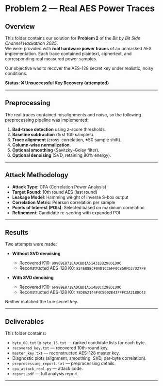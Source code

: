 # Problem 2 — Real AES Power Traces

## Overview
This folder contains our solution for **Problem 2** of the *Bit by Bit Side Channel Hackathon 2025*.  
We were provided with **real hardware power traces** of an unmasked AES implementation. Each trace contained plaintext, ciphertext, and corresponding real measured power samples.  

Our objective was to recover the AES-128 secret key under realistic, noisy conditions.  

**Status: ❌ Unsuccessful Key Recovery (attempted)**

---

## Preprocessing
The real traces contained misalignments and noise, so the following preprocessing pipeline was implemented:

1. **Bad-trace detection** using z-score thresholds.  
2. **Baseline subtraction** (first 100 samples).  
3. **Trace alignment** (cross-correlation, ±50 sample shift).  
4. **Column-wise normalization**.  
5. **Optional smoothing** (Savitzky–Golay filter).  
6. **Optional denoising** (SVD, retaining 90% energy).  

---

## Attack Methodology
- **Attack Type**: CPA (Correlation Power Analysis)  
- **Target Round**: 10th round AES (last round)  
- **Leakage Model**: Hamming weight of inverse S-box output  
- **Correlation Metric**: Pearson correlation per sample  
- **Points of Interest (POIs)**: Selected based on maximum correlation  
- **Refinement**: Candidate re-scoring with expanded POI  

---

## Results
Two attempts were made:  

- **Without SVD denoising**  
  - Recovered K10: `99989E871EADCBD1A51431BB298D1D0C`  
  - Reconstructed AES-128 K0: `824E888CF0AD1CC6FF0C850FD37D27F9`  

- **With SVD denoising**  
  - Recovered K10: `6F989E871EADCBD1A514B0CC298D1D0C`  
  - Reconstructed AES-128 K0: `78DBA2144F4C5002E43FFFC2A21BDC43`  

Neither matched the true secret key.  

---

## Deliverables
This folder contains:
- `byte_00.txt` to `byte_15.txt` — ranked candidate lists for each byte.  
- `recovered_key.txt` — recovered 10th-round key.  
- `master_key.txt` — reconstructed AES-128 master key.  
- Diagnostic plots (alignment, smoothing, SVD, per-byte correlation).  
- `preprocessing_report.txt` — preprocessing details.  
- `cpa_attack_real.py` — attack code.  
- `report.pdf` — full analysis report.  

---
